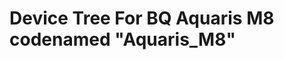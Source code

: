 Device Tree For BQ Aquaris M8 codenamed "Aquaris_M8"
=================================================
